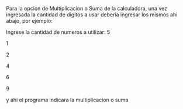 Para la opcion de Multiplicacion o Suma de la calculadora, una vez ingresada la cantidad de digitos a usar deberia ingresar los mismos ahi abajo, por ejemplo:



Ingrese la cantidad de numeros a utilizar: 5


1


2


4


6


9


y ahi el programa indicara la multiplicacion o suma
